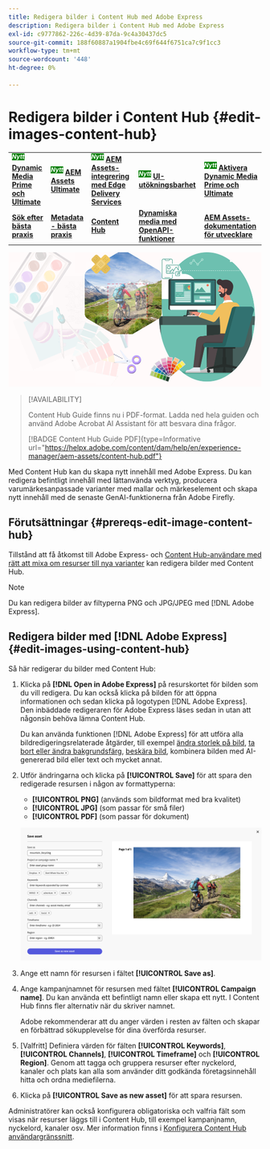 ```yaml
---
title: Redigera bilder i Content Hub med Adobe Express
description: Redigera bilder i Content Hub med Adobe Express
exl-id: c9777862-226c-4d39-87da-9c4a30437dc5
source-git-commit: 188f60887a1904fbe4c69f644f6751ca7c9f1cc3
workflow-type: tm+mt
source-wordcount: '448'
ht-degree: 0%

---
```


# Redigera bilder i Content Hub {#edit-images-content-hub}

<table>
    <tr>
        <td>
            <sup style= "background-color:#008000; color:#FFFFFF; font-weight:bold"><i>Nytt</i></sup> <a href="/help/assets/dynamic-media/dm-prime-ultimate.md"><b>Dynamic Media Prime och Ultimate</b></a>
        </td>
        <td>
            <sup style= "background-color:#008000; color:#FFFFFF; font-weight:bold"><i>Nytt</i></sup> <a href="/help/assets/assets-ultimate-overview.md"><b>AEM Assets Ultimate</b></a>
        </td>
        <td>
            <sup style= "background-color:#008000; color:#FFFFFF; font-weight:bold"><i>Nytt</i></sup> <a href="/help/assets/integrate-aem-assets-edge-delivery-services.md"><b>AEM Assets-integrering med Edge Delivery Services</b></a>
        </td>
        <td>
            <sup style= "background-color:#008000; color:#FFFFFF; font-weight:bold"><i>Nytt</i></sup> <a href="/help/assets/aem-assets-view-ui-extensibility.md"><b>UI-utökningsbarhet</b></a>
        </td>
          <td>
            <sup style= "background-color:#008000; color:#FFFFFF; font-weight:bold"><i>Nytt</i></sup> <a href="/help/assets/dynamic-media/enable-dynamic-media-prime-and-ultimate.md"><b>Aktivera Dynamic Media Prime och Ultimate</b></a>
        </td>
    </tr>
    <tr>
        <td>
            <a href="/help/assets/search-best-practices.md"><b>Sök efter bästa praxis</b></a>
        </td>
        <td>
            <a href="/help/assets/metadata-best-practices.md"><b>Metadata - bästa praxis</b></a>
        </td>
        <td>
            <a href="/help/assets/product-overview.md"><b>Content Hub</b></a>
        </td>
        <td>
            <a href="/help/assets/dynamic-media-open-apis-overview.md"><b>Dynamiska media med OpenAPI-funktioner</b></a>
        </td>
        <td>
            <a href="https://developer.adobe.com/experience-cloud/experience-manager-apis/"><b>AEM Assets-dokumentation för utvecklare</b></a>
        </td>
    </tr>
</table>

![Redigera bilder i Content Hub med Adobe Express](assets/edit-images-content-hub.png)

>[!AVAILABILITY]
>
>Content Hub Guide finns nu i PDF-format. Ladda ned hela guiden och använd Adobe Acrobat AI Assistant för att besvara dina frågor.
>
>[!BADGE Content Hub Guide PDF]{type=Informative url="https://helpx.adobe.com/content/dam/help/en/experience-manager/aem-assets/content-hub.pdf"}

Med Content Hub kan du skapa nytt innehåll med Adobe Express. Du kan redigera befintligt innehåll med lättanvända verktyg, producera varumärkesanpassade varianter med mallar och märkeselement och skapa nytt innehåll med de senaste GenAI-funktionerna från Adobe Firefly.

## Förutsättningar {#prereqs-edit-image-content-hub}

Tillstånd att få åtkomst till Adobe Express- och [Content Hub-användare med rätt att mixa om resurser till nya varianter](/help/assets/deploy-content-hub.md#onboard-content-hub-users-remix-assets) kan redigera bilder med Content Hub.

>[!NOTE]
>
>Du kan redigera bilder av filtyperna PNG och JPG/JPEG med [!DNL Adobe Express].

## Redigera bilder med [!DNL Adobe Express] {#edit-images-using-content-hub}

Så här redigerar du bilder med Content Hub:

1. Klicka på **[!DNL Open in Adobe Express]** på resurskortet för bilden som du vill redigera. Du kan också klicka på bilden för att öppna informationen och sedan klicka på logotypen [!DNL Adobe Express]. Den inbäddade redigeraren för Adobe Express läses sedan in utan att någonsin behöva lämna Content Hub.

   Du kan använda funktionen [!DNL Adobe Express] för att utföra alla bildredigeringsrelaterade åtgärder, till exempel [ändra storlek på bild](https://helpx.adobe.com/express/using/resize-image.html), [ta bort eller ändra bakgrundsfärg](https://helpx.adobe.com/express/using/remove-background.html), [beskära bild](https://helpx.adobe.com/express/using/crop-image.html), kombinera bilden med AI-genererad bild eller text och mycket annat.

1. Utför ändringarna och klicka på **[!UICONTROL Save]** för att spara den redigerade resursen i någon av formattyperna:

   * **[!UICONTROL PNG]** (används som bildformat med bra kvalitet)
   * **[!UICONTROL JPG]** (som passar för små filer)
   * **[!UICONTROL PDF]** (som passar för dokument)

   ![Spara bild med Adobe Express](assets/adobe-express-save-as.png)

1. Ange ett namn för resursen i fältet **[!UICONTROL Save as]**.

1. Ange kampanjnamnet för resursen med fältet **[!UICONTROL Campaign name]**. Du kan använda ett befintligt namn eller skapa ett nytt. I Content Hub finns fler alternativ när du skriver namnet. <!--You can define multiple Campaign names for your upload. While you are typing a name, either click anywhere else within the dialog box or press the `,` (Comma) key to register the name.-->

   Adobe rekommenderar att du anger värden i resten av fälten och skapar en förbättrad sökupplevelse för dina överförda resurser.

1. [Valfritt] Definiera värden för fälten **[!UICONTROL Keywords]**, **[!UICONTROL Channels]**, **[!UICONTROL Timeframe]** och **[!UICONTROL Region]**. Genom att tagga och gruppera resurser efter nyckelord, kanaler och plats kan alla som använder ditt godkända företagsinnehåll hitta och ordna mediefilerna.

1. Klicka på **[!UICONTROL Save as new asset]** för att spara resursen.

Administratörer kan också konfigurera obligatoriska och valfria fält som visas när resurser läggs till i Content Hub, till exempel kampanjnamn, nyckelord, kanaler osv. Mer information finns i [Konfigurera Content Hub användargränssnitt](configure-content-hub-ui-options.md#configure-upload-options-content-hub).
